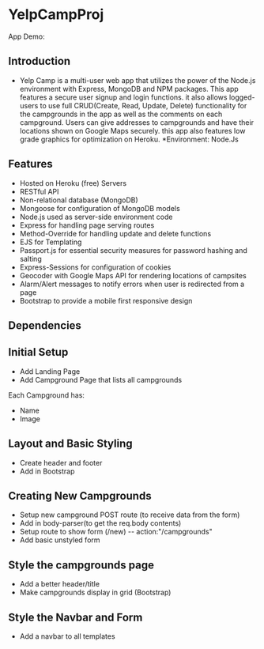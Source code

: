 # YelpCampProj

App Demo: 

## Introduction
* Yelp Camp is a multi-user web app that utilizes the power of the Node.js environment with Express, MongoDB and NPM packages. This app features a secure user signup and login functions. it also allows logged-users to use full CRUD(Create, Read, Update, Delete) functionality for the campgrounds in the app as well as the comments on each campground. Users can give addresses to campgrounds and have their locations shown on Google Maps securely. this app also features low grade graphics for optimization on Heroku.
*Environment: Node.Js

## Features

* Hosted on Heroku (free) Servers
* RESTful API
* Non-relational database (MongoDB)
* Mongoose for configuration of MongoDB models
* Node.js used as server-side environment code
* Express for handling page serving routes
* Method-Override for handling update and delete functions
* EJS for Templating
* Passport.js for essential security measures for password hashing and salting
* Express-Sessions for configuration of cookies
* Geocoder with Google Maps API for rendering locations of campsites
* Alarm/Alert messages to notify errors when user is redirected from a page
* Bootstrap to provide a mobile first responsive design

## Dependencies


## Initial Setup
* Add Landing Page
* Add Campground Page that lists all campgrounds

Each Campground has: 
* Name
* Image

## Layout and Basic Styling
* Create header and footer
* Add in Bootstrap

## Creating New Campgrounds
* Setup new campground POST route (to receive data from the form)
* Add in body-parser(to get the req.body contents)
* Setup route to show form (/new) -- action:"/campgrounds"
* Add basic unstyled form

## Style the campgrounds page
* Add a better header/title
* Make campgrounds display in grid (Bootstrap)

## Style the Navbar and Form
* Add a navbar to all templates
